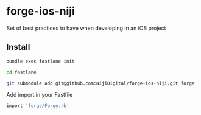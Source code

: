 # forge-ios-niji

Set of best practices to have when developing in an iOS project

## Install

```sh
bundle exec fastlane init
```

```sh
cd fastlane
```

```sh
git submodule add git@github.com:NijiDigital/forge-ios-niji.git forge
```

Add import in your Fastfile

```ruby
import 'forge/Forge.rb'
```

